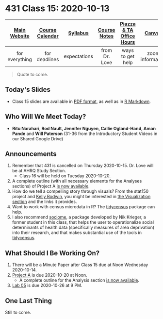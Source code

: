# 431 Class 15: 2020-10-13

[Main Website](https://thomaselove.github.io/431/) | [Course Calendar](https://thomaselove.github.io/431/calendar.html) | [Syllabus](https://thomaselove.github.io/431-2020-syllabus/) | [Course Notes](https://thomaselove.github.io/431-notes/) | [Piazza & TA Office Hours](https://thomaselove.github.io/431/contact.html) | [Canvas](https://canvas.case.edu) | [Data and Code](https://thomaselove.github.io/431/data_index.html)
:-----------: | :--------------: | :----------: | :---------: | :-------------: | :-----------: | :------------:
for everything | for deadlines | expectations | from Dr. Love | ways to get help | zoom information | for downloads

> Quote to come.

## Today's Slides

- Class 15 slides are available in [PDF format](https://github.com/THOMASELOVE/431-2020/blob/master/classes/class15/431_class-15-slides_2020.pdf), as well as in [R Markdown](https://github.com/THOMASELOVE/431-2020/blob/master/classes/class15/431_class-15-slides_2020.Rmd).

## Who Will We Meet Today?

- **Ritu Narahari, Rod Nault, Jennifer Nguyen, Callie Ogland-Hand, Aman Pande** and **Will Paterson** (31-36 from the Introductory Student Videos in our Shared Google Drive)

## Announcements

1. Remember that 431 is cancelled on Thursday 2020-10-15. Dr. Love will be at AHRQ Study Section. 
    - Class 16 will be held on Tuesday 2020-10-20.
2. A complete outline (with all necessary elements for the Analyses sections) of Project A [is now available](https://thomaselove.github.io/431-2020-projectA/examples.html).
3. How do we tell a compelling story through visuals? From the stat150 project and [Kelly Bodwin](https://twitter.com/kellybodwin), you might be interested in [the Visualization section](https://stat150.blog/post/02-visualization/) and the links it provides.
4. Want to work with census microdata in R? The [tidycensus](https://walker-data.com/tidycensus/index.html) package can help. 
5. I also recommend [sociome](https://github.com/NikKrieger/sociome), a package developed by Nik Krieger, a former student in this class, that helps the user to operationalize social determinants of health data (specifically measures of area deprivation) into their research, and that makes substantial use of the tools in [tidycensus](https://walker-data.com/tidycensus/index.html).

## What Should I Be Working On?

1. There will be a Minute Paper after Class 15 due at Noon Wednesday 2020-10-14.
2. [Project A](https://thomaselove.github.io/431-2020-projectA/) is due 2020-10-20 at Noon.
    - A complete outline for the Analysis section [is now available](https://thomaselove.github.io/431-2020-projectA/examples.html).
3. [Lab 05](https://github.com/THOMASELOVE/431-2020/blob/master/labs/lab05/lab05.md) is due 2020-10-26 at 9 PM.

## One Last Thing

Still to come.

